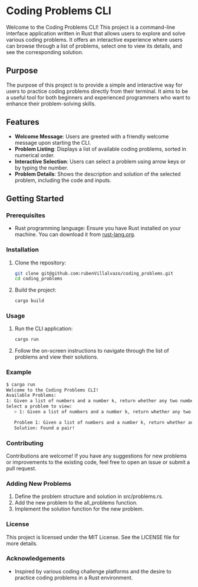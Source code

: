 # Coding Problems CLI

Welcome to the Coding Problems CLI! This project is a command-line interface application written in Rust that allows users to explore and solve various coding problems. It offers an interactive experience where users can browse through a list of problems, select one to view its details, and see the corresponding solution.

## Purpose

The purpose of this project is to provide a simple and interactive way for users to practice coding problems directly from their terminal. It aims to be a useful tool for both beginners and experienced programmers who want to enhance their problem-solving skills.

## Features

- **Welcome Message**: Users are greeted with a friendly welcome message upon starting the CLI.
- **Problem Listing**: Displays a list of available coding problems, sorted in numerical order.
- **Interactive Selection**: Users can select a problem using arrow keys or by typing the number.
- **Problem Details**: Shows the description and solution of the selected problem, including the code and inputs.

## Getting Started

### Prerequisites

- Rust programming language: Ensure you have Rust installed on your machine. You can download it from [rust-lang.org](https://www.rust-lang.org/).

### Installation

1. Clone the repository:
   ```sh
   git clone git@github.com:rubenVillalvazo/coding_problems.git
   cd coding_problems
   ```
2. Build the project:
   ```sh
   cargo build
   ```

### Usage

1. Run the CLI application:
   ```sh
   cargo run
   ```
2. Follow the on-screen instructions to navigate through the list of problems and view their solutions.

### Example

```sh
$ cargo run
Welcome to the Coding Problems CLI!
Available Problems:
1: Given a list of numbers and a number k, return whether any two numbers from the list add up to k.
Select a problem to view:
   > 1: Given a list of numbers and a number k, return whether any two numbers from the list add up to k.

   Problem 1: Given a list of numbers and a number k, return whether any two numbers from the list add up to k.
   Solution: Found a pair!
```

### Contributing

Contributions are welcome! If you have any suggestions for new problems or improvements to the existing code, feel free to open an issue or submit a pull request.

### Adding New Problems

1. Define the problem structure and solution in src/problems.rs.
2. Add the new problem to the all_problems function.
3. Implement the solution function for the new problem.

### License

This project is licensed under the MIT License. See the LICENSE file for more details.

### Acknowledgements

- Inspired by various coding challenge platforms and the desire to practice coding problems in a Rust environment.

